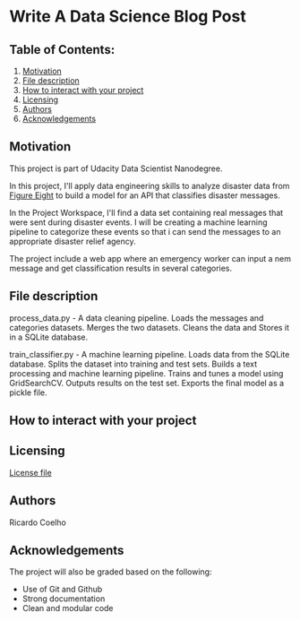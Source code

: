 # Write A Data Science Blog Post 

## Table of Contents:

1. [Motivation](#motivation)
2. [File description](#file)
3. [How to interact with your project](#interact)
4. [Licensing](#licensing)
5. [Authors](#author)
6. [Acknowledgements](#ack)

## Motivation <a name="motivation"></a>

This project is part of Udacity Data Scientist Nanodegree.

In this project, I'll apply data engineering skills to analyze disaster data from [Figure Eight](https://www.figure-eight.com/) to build a model for an API that classifies disaster messages.

In the Project Workspace, I'll find a data set containing real messages that were sent during disaster events. I will be creating a machine learning pipeline to categorize these events so that i can send the messages to an appropriate disaster relief agency.

The project include a web app where an emergency worker can input a nem message and get classification results in several categories.

## File description <a name="file"></a>

process_data.py - A data cleaning pipeline.  Loads the messages and categories datasets. Merges the two datasets. Cleans the data and Stores it in a SQLite database.

train_classifier.py - A machine learning pipeline. Loads data from the SQLite database. Splits the dataset into training and test sets. Builds a text processing and machine learning pipeline. Trains and tunes a model using GridSearchCV. Outputs results on the test set. Exports the final model as a pickle file.

## How to interact with your project <a name="interact"></a>

## Licensing <a name="licensing"></a>
[License file](https://github.com/ricamos/DisasterResponsePipeline/blob/master/LICENSE)

## Authors <a name="author"></a>
Ricardo Coelho

## Acknowledgements <a name="ack"></a>
The project will also be graded based on the following:

- Use of Git and Github
- Strong documentation
- Clean and modular code